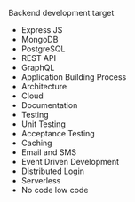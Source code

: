 Backend development target

- Express JS
- MongoDB
- PostgreSQL
- REST API
- GraphQL
- Application Building Process
- Architecture
- Cloud
- Documentation
- Testing
- Unit Testing
- Acceptance Testing
- Caching
- Email and SMS
- Event Driven Development
- Distributed Login
- Serverless
- No code low code

